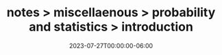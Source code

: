 ---
title: notes > miscellaenous > probability and statistics > introduction
date: 2023-07-27T00:00:00-06:00
draft: false
weight: 1
---